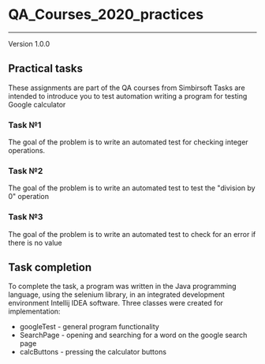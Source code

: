 # QA_Courses_2020_practices
------------
Version 1.0.0

## Practical tasks

These assignments are part of the QA courses from Simbirsoft
Tasks are intended to introduce you to test automation writing a program for testing
Google calculator

### Task №1
The goal of the problem is to write an automated test for checking integer operations.

### Task №2
The goal of the problem is to write an automated test to test the "division by 0" operation

### Task №3
The goal of the problem is to write an automated test to check for an error if there is no value


## Task completion
To complete the task, a program was written in the Java programming language, using the selenium library, in an integrated development environment
Intellij IDEA software.
Three classes were created for implementation:
  + googleTest - general program functionality
  + SearchPage - opening and searching for a word on the google search page 
  + calcButtons - pressing the calculator buttons
  
